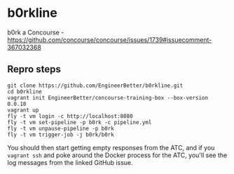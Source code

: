 # b0rkline

b0rk a Concourse - https://github.com/concourse/concourse/issues/1739#issuecomment-367032368

## Repro steps

```
git clone https://github.com/EngineerBetter/b0rkline.git
cd b0rkline
vagrant init EngineerBetter/concourse-training-box --box-version 0.0.18
vagrant up
fly -t vm login -c http://localhost:8080
fly -t vm set-pipeline -p b0rk -c pipeline.yml
fly -t vm unpause-pipeline -p b0rk
fly -t vm trigger-job -j b0rk/b0rk
```

You should then start getting empty responses from the ATC, and if you `vagrant ssh` and poke around the Docker process for the ATC, you'll see the log messages from the linked GitHub issue.
